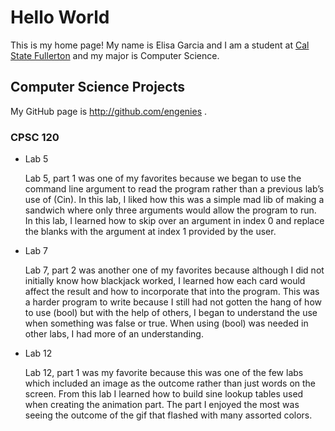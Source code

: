 # Hello World

This is my home page! My name is Elisa Garcia and I am a student at [Cal State Fullerton](http://www.fullerton.edu/) and my major is Computer Science.

## Computer Science Projects

My GitHub page is http://github.com/engenies .

### CPSC 120

* Lab 5

    Lab 5, part 1 was one of my favorites because we began to use the command line argument to read the program rather than a previous lab’s use of (Cin). In this lab, I liked how this was a simple mad lib of making a sandwich where only three arguments would allow the program to run. In this lab, I learned how to skip over an argument in index 0 and replace the blanks with the argument at index 1 provided by the user.

* Lab 7

    Lab 7, part 2 was another one of my favorites because although I did not initially know how blackjack worked, I learned how each card would affect the result and how to incorporate that into the program. This was a harder program to write because I still had not gotten the hang of how to use (bool) but with the help of others, I began to understand the use when something was false or true. When using (bool) was needed in other labs, I had more of an understanding.  

* Lab 12

    Lab 12, part 1 was my favorite because this was one of the few labs which included an image as the outcome rather than just words on the screen. From this lab I learned how to build sine lookup tables used when creating the animation part. The part I enjoyed the most was seeing the outcome of the gif that flashed with many assorted colors.  